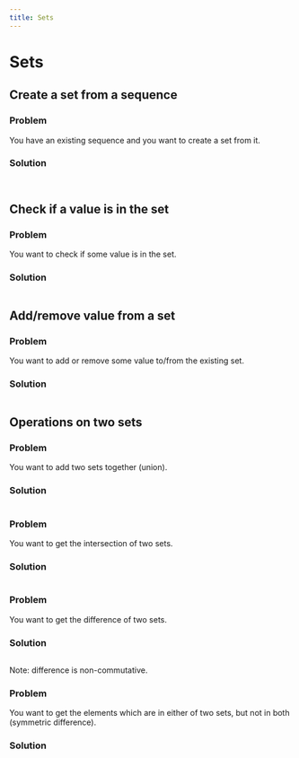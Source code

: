 ```yaml
---
title: Sets
---
```


# Sets

## Create a set from a sequence

### Problem

You have an existing sequence and you want to create a set from it.

### Solution

```{.input include=code/sets01.nim}
```

```{.output include=code/sets01.output}
```


## Check if a value is in the set

### Problem

You want to check if some value is in the set.

### Solution

```{.input include=code/sets02.nim}
```


## Add/remove value from a set

### Problem

You want to add or remove some value to/from the existing set.

### Solution

```{.input include=code/sets03.nim}
```


## Operations on two sets

### Problem

You want to add two sets together (union).

### Solution

```{.input include=code/sets04.nim startLine=1 endLine=8}
```


### Problem

You want to get the intersection of two sets.

### Solution

```{.input include=code/sets04.nim startLine=10 endLine=11}
```


### Problem

You want to get the difference of two sets.

### Solution

```{.input include=code/sets04.nim startLine=13 endLine=17}
```

Note: difference is non-commutative.



### Problem

You want to get the elements which are in either of two sets, but not in both (symmetric difference).

### Solution

```{.input include=code/sets04.nim startLine=19 endLine=20}
```
